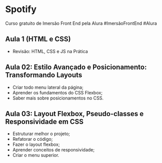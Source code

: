# Spotify
Curso gratuito de Imersão Front End pela Alura
#ImersãoFrontEnd #Alura
## Aula 1 (HTML e CSS)
- Revisão: HTML, CSS e JS na Prática
## Aula 02: Estilo Avançado e Posicionamento: Transformando Layouts
- Criar todo menu lateral da página;
- Aprender os fundamentos do CSS Flexbox;
- Saber mais sobre posicionamentos no CSS.
## Aula 03: Layout Flexbox, Pseudo-classes e Responsividade em CSS
- Estruturar melhor o projeto;
- Refatorar o código;
- Fazer o layout flexbox;
- Aprender conceitos de responsividade;
- Criar o menu superior.

